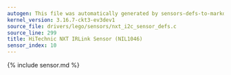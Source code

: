 ```yaml
---
autogen: This file was automatically generated by sensors-defs-to-markdown.py
kernel_version: 3.16.7-ckt3-ev3dev1
source_file: drivers/lego/sensors/nxt_i2c_sensor_defs.c
source_line: 299
title: HiTechnic NXT IRLink Sensor (NIL1046)
sensor_index: 10
---
```


{% include sensor.md %}

